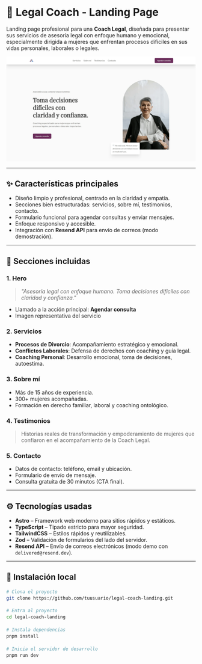 # 💼 Legal Coach - Landing Page

Landing page profesional para una **Coach Legal**, diseñada para presentar sus servicios de asesoría legal con enfoque humano y emocional, especialmente dirigida a mujeres que enfrentan procesos difíciles en sus vidas personales, laborales o legales.

![Legal Coach Screenshot](./public/preview.png)

---

## ✨ Características principales

- Diseño limpio y profesional, centrado en la claridad y empatía.
- Secciones bien estructuradas: servicios, sobre mí, testimonios, contacto.
- Formulario funcional para agendar consultas y enviar mensajes.
- Enfoque responsivo y accesible.
- Integración con **Resend API** para envío de correos (modo demostración).

---

## 📌 Secciones incluidas

### 1. **Hero**
> *"Asesoría legal con enfoque humano. Toma decisiones difíciles con claridad y confianza."*

- Llamado a la acción principal: **Agendar consulta**
- Imagen representativa del servicio

### 2. **Servicios**
- **Procesos de Divorcio**: Acompañamiento estratégico y emocional.
- **Conflictos Laborales**: Defensa de derechos con coaching y guía legal.
- **Coaching Personal**: Desarrollo emocional, toma de decisiones, autoestima.

### 3. **Sobre mí**
- Más de 15 años de experiencia.
- 300+ mujeres acompañadas.
- Formación en derecho familiar, laboral y coaching ontológico.

### 4. **Testimonios**
> Historias reales de transformación y empoderamiento de mujeres que confiaron en el acompañamiento de la Coach Legal.

### 5. **Contacto**
- Datos de contacto: teléfono, email y ubicación.
- Formulario de envío de mensaje.
- Consulta gratuita de 30 minutos (CTA final).

---

## ⚙️ Tecnologías usadas

- **Astro** – Framework web moderno para sitios rápidos y estáticos.
- **TypeScript** – Tipado estricto para mayor seguridad.
- **TailwindCSS** – Estilos rápidos y reutilizables.
- **Zod** – Validación de formularios del lado del servidor.
- **Resend API** – Envío de correos electrónicos (modo demo con `delivered@resend.dev`).

---

## 🚀 Instalación local

```bash
# Clona el proyecto
git clone https://github.com/tuusuario/legal-coach-landing.git

# Entra al proyecto
cd legal-coach-landing

# Instala dependencias
pnpm install

# Inicia el servidor de desarrollo
pnpm run dev
